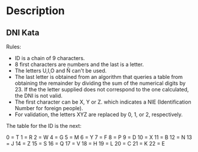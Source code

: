 # Description 

## DNI Kata 

Rules: 

- ID is a chain of 9 characters. 
- 8 first characters are numbers and the last is a letter.
- The letters U,I,O and Ñ can't be used.
- The last letter is obtained from an algorithm that queries a table from obtaining the remainder by dividing the sum of the numerical digits by 23. If the the letter supplied does not correspond to the one calculated, the DNI is not valid.
- The first character can be X, Y or Z. which indicates a NIE (Identification Number
for foreign people).
- For validation, the letters XYZ are replaced by 0, 1, or 2, respectively.

The table for the ID is the next: 

0 = T
1 = R
2 = W
4 = G
5 = M
6 = Y 
7 = F
8 = P
9 = D
10 = X
11 = B
12 = N
13 = J
14 = Z
15 = S
16 = Q
17 = V
18 = H
19 = L
20 = C
21 = K
22 = E



